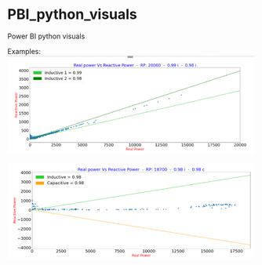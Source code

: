 # PBI_python_visuals
Power BI python visuals

Examples:  
![Alt text](pbi_reactive_1.png?raw=true "Title")

![Alt text](pbi_reactive_2.png?raw=true "Title")
